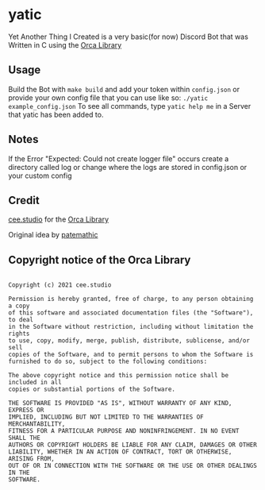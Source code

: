 # yatic
Yet Another Thing I Created is a very basic(for now) Discord Bot that was Written in C using the [Orca Library](https://github.com/cee-studio/orca)

## Usage
Build the Bot with `make build` and add your token within `config.json` or provide your own config file that you can use like so: `./yatic example_config.json`
To see all commands, type `yatic help me` in a Server that yatic has been added to.

## Notes
If the Error "Expected:       Could not create logger file" occurs create a directory called log or change where the logs are stored in config.json or your custom config

## Credit
[cee.studio](https://github.com/cee-studio) for the [Orca Library](https://github.com/cee-studio/orca)

Original idea by [patemathic](https://github.com/patemathic)

## Copyright notice of the Orca Library
```MIT License

Copyright (c) 2021 cee.studio

Permission is hereby granted, free of charge, to any person obtaining a copy
of this software and associated documentation files (the "Software"), to deal
in the Software without restriction, including without limitation the rights
to use, copy, modify, merge, publish, distribute, sublicense, and/or sell
copies of the Software, and to permit persons to whom the Software is
furnished to do so, subject to the following conditions:

The above copyright notice and this permission notice shall be included in all
copies or substantial portions of the Software.

THE SOFTWARE IS PROVIDED "AS IS", WITHOUT WARRANTY OF ANY KIND, EXPRESS OR
IMPLIED, INCLUDING BUT NOT LIMITED TO THE WARRANTIES OF MERCHANTABILITY,
FITNESS FOR A PARTICULAR PURPOSE AND NONINFRINGEMENT. IN NO EVENT SHALL THE
AUTHORS OR COPYRIGHT HOLDERS BE LIABLE FOR ANY CLAIM, DAMAGES OR OTHER
LIABILITY, WHETHER IN AN ACTION OF CONTRACT, TORT OR OTHERWISE, ARISING FROM,
OUT OF OR IN CONNECTION WITH THE SOFTWARE OR THE USE OR OTHER DEALINGS IN THE
SOFTWARE.
